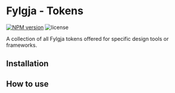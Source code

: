 # Fylgja - Tokens

[![NPM version](https://img.shields.io/npm/v/@fylgja/tokens)](https://www.npmjs.org/package/@fylgja/tokens)
![license](https://img.shields.io/github/license/fylgja/fylgja)

A collection of all Fylgja tokens offered for specific design tools or frameworks.

## Installation

<!-- TODO -->

## How to use

<!-- TODO -->
